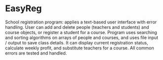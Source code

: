 # EasyReg
School registration program: applies a text-based user interface with error handling. User can add and delete people (teachers and students) and course objects, or register a student for a course. Program uses searching and sorting algorithms on arrays of people and courses, and uses file input / output to save class details. It can display current registration status, calculate weekly profit, and substitute teachers for a course. All common errors are tested and handled.

